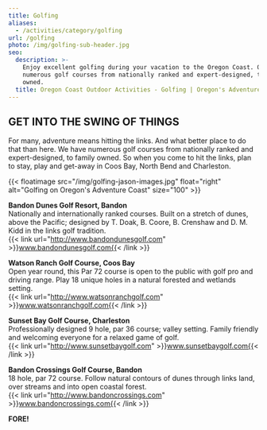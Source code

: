 ```yaml
---
title: Golfing
aliases:
  - /activities/category/golfing
url: /golfing
photo: /img/golfing-sub-header.jpg
seo:
  description: >-
    Enjoy excellent golfing during your vacation to the Oregon Coast. Offering
    numerous golf courses from nationally ranked and expert-designed, to family
    owned.
  title: Oregon Coast Outdoor Activities - Golfing | Oregon's Adventure Coast
---
```

## GET INTO THE SWING OF THINGS

For many, adventure means hitting the links.  And what better place to do that than here.  We have numerous golf courses from nationally ranked and expert-designed, to family owned.  So when you come to hit the links, plan to stay, play and get-away in Coos Bay, North Bend and Charleston.

{{< floatimage src="/img/golfing-jason-images.jpg" float="right" alt="Golfing on Oregon's Adventure Coast" size="100" >}}

**Bandon Dunes Golf Resort, Bandon**\
Nationally and internationally ranked courses. Built on a stretch of dunes, above the Pacific; designed by T. Doak, B. Coore, B. Crenshaw and D. M. Kidd in the links golf tradition.\
{{< link url="http://www.bandondunesgolf.com" >}}www.bandondunesgolf.com{{< /link >}}

**Watson Ranch Golf Course, Coos Bay**\
Open year round, this Par 72 course is open to the public with golf pro and driving range. Play 18 unique holes in a natural forested and wetlands setting.\
{{< link url="http://www.watsonranchgolf.com" >}}www.watsonranchgolf.com{{< /link >}}

**Sunset Bay Golf Course, Charleston**\
Professionally designed 9 hole, par 36 course; valley setting. Family friendly and welcoming everyone for a relaxed game of golf.\
{{< link url="http://www.sunsetbaygolf.com" >}}www.sunsetbaygolf.com{{< /link >}}

**Bandon Crossings Golf Course, Bandon**\
18 hole, par 72 course. Follow natural contours of dunes through links land, over streams and into open coastal forest.\
{{< link url="http://www.bandoncrossings.com" >}}www.bandoncrossings.com{{< /link >}}

**FORE!**
